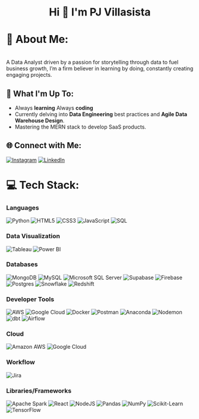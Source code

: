 <h1 align="center">Hi 👋 I'm PJ Villasista</h1>

# 💫 About Me:
<br>A Data Analyst driven by a passion for storytelling through data to fuel business growth, I’m a firm believer in learning by doing, constantly creating engaging projects.

## 🚀 What I'm Up To:
- Always **learning** Always **coding**
- Currently delving into **Data Engineering** best practices and **Agile Data Warehouse Design**.
- Mastering the MERN stack to develop SaaS products.


## 🌐 Connect with Me:
[![Instagram](https://img.shields.io/badge/Instagram-%23E4405F.svg?logo=Instagram&logoColor=white)](https://instagram.com/pjvsta) [![LinkedIn](https://img.shields.io/badge/LinkedIn-%230077B5.svg?logo=linkedin&logoColor=white)](https://linkedin.com/in/pjvillasista/) 

# 💻 Tech Stack:

### Languages

![Python](https://img.shields.io/badge/python-3670A0?style=flat&logo=python&logoColor=ffdd54) ![HTML5](https://img.shields.io/badge/html5-%23E34F26.svg?style=flat&logo=html5&logoColor=white) ![CSS3](https://img.shields.io/badge/css3-%231572B6.svg?style=flat&logo=css3&logoColor=white) ![JavaScript](https://img.shields.io/badge/javascript-%23323330.svg?style=flat&logo=javascript&logoColor=%23F7DF1E) ![SQL](https://img.shields.io/badge/SQL-CC2927?style=flat&logo=sql&logoColor=white) 

### Data Visualization

![Tableau](https://img.shields.io/badge/Tableau-E97627?style=flat&logo=Tableau&logoColor=white) ![Power BI](https://img.shields.io/badge/power_bi-F2C811?style=flat&logo=powerbi&logoColor=black)

### Databases

![MongoDB](https://img.shields.io/badge/MongoDB-%234ea94b.svg?style=flat&logo=mongodb&logoColor=white) ![MySQL](https://img.shields.io/badge/mysql-%2300000f.svg?style=flat&logo=mysql&logoColor=white) ![Microsoft SQL Server](https://img.shields.io/badge/Microsoft%20SQL%20Server-CC2927?style=flat&logo=microsoft%20sql%20server&logoColor=white) ![Supabase](https://img.shields.io/badge/Supabase-3ECF8E?style=flat&logo=supabase&logoColor=white) ![Firebase](https://img.shields.io/badge/Firebase-039BE5?style=flat&logo=Firebase&logoColor=white) ![Postgres](https://img.shields.io/badge/postgres-%23316192.svg?style=flat&logo=postgresql&logoColor=white) ![Snowflake](https://img.shields.io/badge/Snowflake-29B5E8?style=flat&logo=snowflake&logoColor=white) ![Redshift](https://img.shields.io/badge/Amazon%20Redshift-8F62FF?style=flat&logo=amazon-redshift&logoColor=white)

### Developer Tools

![AWS](https://img.shields.io/badge/AWS-%23FF9900.svg?style=flat&logo=amazon-aws&logoColor=white) ![Google Cloud](https://img.shields.io/badge/GoogleCloud-%234285F4.svg?style=flat&logo=google-cloud&logoColor=white) ![Docker](https://img.shields.io/badge/docker-%230db7ed.svg?style=flat&logo=docker&logoColor=white) ![Postman](https://img.shields.io/badge/Postman-FF6C37?style=flat&logo=postman&logoColor=white) ![Anaconda](https://img.shields.io/badge/Anaconda-%2344A833.svg?style=flat&logo=anaconda&logoColor=white) ![Nodemon](https://img.shields.io/badge/NODEMON-%23323330.svg?style=flat&logo=nodemon&logoColor=%BBDEAD) ![dbt](https://img.shields.io/badge/dbt-FF694B?style=flat&logo=dbt&logoColor=white) ![Airflow](https://img.shields.io/badge/Apache%20Airflow-017CEE?style=flat&logo=apache-airflow&logoColor=white)

### Cloud

![Amazon AWS](https://img.shields.io/badge/Amazon_AWS-FF9900?style=flat&logo=amazonaws&logoColor=white) ![Google Cloud](https://img.shields.io/badge/Google_Cloud-4285F4?style=flat&logo=google-cloud&logoColor=white)

### Workflow

![Jira](https://img.shields.io/badge/Jira-0052CC?style=flat&logo=Jira&logoColor=white)

### Libraries/Frameworks

![Apache Spark](https://img.shields.io/badge/Apache%20Spark-FDEE21?style=flat&logo=apachespark&logoColor=black) ![React](https://img.shields.io/badge/react-%2320232a.svg?style=flat&logo=react&logoColor=%2361DAFB) ![NodeJS](https://img.shields.io/badge/node.js-6DA55F?style=flat&logo=node.js&logoColor=white) ![Pandas](https://img.shields.io/badge/Pandas-150458?style=flat&logo=pandas&logoColor=white) ![NumPy](https://img.shields.io/badge/NumPy-013243?style=flat&logo=numpy&logoColor=white) ![Scikit-Learn](https://img.shields.io/badge/Scikit--Learn-F7931E?style=flat&logo=scikit-learn&logoColor=white) ![TensorFlow](https://img.shields.io/badge/TensorFlow-FF6F00?style=flat&logo=tensorflow&logoColor=white)
